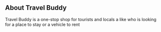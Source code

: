 ## About Travel Buddy

Travel Buddy is a one-stop shop for tourists and locals a like who is looking for a place to stay or a vehicle to rent
